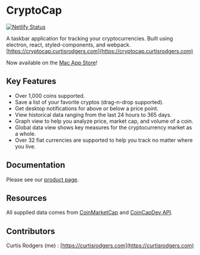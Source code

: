 # CryptoCap

[![Netlify Status](https://api.netlify.com/api/v1/badges/660c84b3-6718-4abf-b0e0-0f60ae1ca9a7/deploy-status)](https://app.netlify.com/sites/cr-cryptocap/deploys)

A taskbar application for tracking your cryptocurrencies. Built using electron,
react, styled-components, and webpack.
[https://cryptocap.curtisrodgers.com](https://cryptocap.curtisrodgers.com)

Now available on the [Mac App Store](https://itunes.apple.com/app/cryptocap/id1334581292)!

## Key Features

- Over 1,000 coins supported.
- Save a list of your favorite cryptos (drag-n-drop supported).
- Get desktop notifications for above or below a price point.
- View historical data ranging from the last 24 hours to 365 days.
- Graph view to help you analyze price, market cap, and volume of a coin.
- Global data view shows key measures for the cryptocurrency market as a whole.
- Over 32 fiat currencies are supported to help you track no matter where you live.

## Documentation

Please see our [product page](https://cryptocap.curtisrodgers.com).

## Resources

All supplied data comes from [CoinMarketCap](https://coinmarketcap.com/api/) and [CoinCapDev API](https://github.com/CoinCapDev/CoinCap.io).

## Contributors

Curtis Rodgers (me) : [https://curtisrodgers.com](https://curtisrodgers.com)
